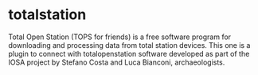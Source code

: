 # totalstation
 Total Open Station (TOPS for friends) is a free software program for downloading and processing data from total station devices. This one is a plugin to connect with totalopenstation software developed as part of the IOSA project by Stefano Costa and Luca Bianconi, archaeologists.
